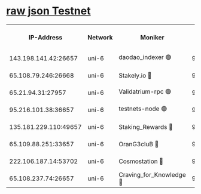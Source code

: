 [raw json Testnet](https://rpc-check.junot.stavr.tech/junot/rpc-junot-result.json)
=


<table><tr><th>IP-Address</th><th>Network</th><th>Moniker</th><th>Latest Block Height</th><th>Earliest Block Height</th><th>Catching Up</th><th>Tx Index</th><th>Voting Power</th><th>Scan Time</th></tr><tr><td>143.198.141.42:26657</td><td>uni-6</td><td>daodao_indexer 🟢</td><td>9153421</td><td>1</td><td>False</td><td>off</td><td>0</td><td>2024-03-23T15:24:26.783146608UTC</td></tr><tr><td>65.108.79.246:26668</td><td>uni-6</td><td>Stakely.io 🔴</td><td>9153414</td><td>1570872</td><td>False</td><td>on</td><td>11</td><td>2024-03-23T15:24:08.986907493UTC</td></tr><tr><td>65.21.94.31:27957</td><td>uni-6</td><td>Validatrium-rpc 🟢</td><td>9153413</td><td>2943363</td><td>False</td><td>on</td><td>0</td><td>2024-03-23T15:24:04.645542646UTC</td></tr><tr><td>95.216.101.38:36657</td><td>uni-6</td><td>testnets-node 🟢</td><td>9153415</td><td>8116304</td><td>False</td><td>on</td><td>0</td><td>2024-03-23T15:24:11.349093681UTC</td></tr><tr><td>135.181.229.110:49657</td><td>uni-6</td><td>Staking_Rewards 🔴</td><td>9153424</td><td>8388763</td><td>False</td><td>on</td><td>1008</td><td>2024-03-23T15:24:33.522307717UTC</td></tr><tr><td>65.109.88.251:33657</td><td>uni-6</td><td>OranG3cluB 🔴</td><td>9153423</td><td>8418953</td><td>False</td><td>on</td><td>11</td><td>2024-03-23T15:24:31.193599722UTC</td></tr><tr><td>222.106.187.14:53702</td><td>uni-6</td><td>Cosmostation 🔴</td><td>9153412</td><td>9017363</td><td>False</td><td>on</td><td>109013</td><td>2024-03-23T15:24:02.315241928UTC</td></tr><tr><td>65.108.237.74:26657</td><td>uni-6</td><td>Craving_for_Knowledge 🔴</td><td>9153419</td><td>9080155</td><td>False</td><td>on</td><td>9004</td><td>2024-03-23T15:24:21.807452696UTC</td></tr></table>